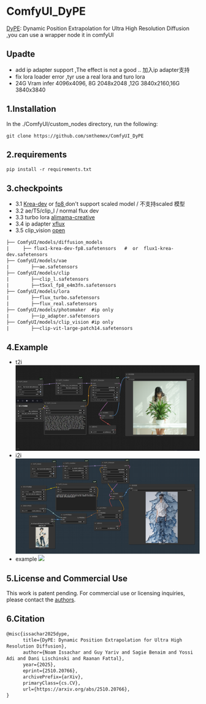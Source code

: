 # ComfyUI_DyPE
[DyPE](https://github.com/guyyariv/DyPE):  Dynamic Position Extrapolation for Ultra High Resolution Diffusion ,you can use a wrapper node it in comfyUI

Upadte
-----
* add ip adapter support ,The effect is not a good ..  加入ip adapter支持
* fix lora loader error ,tyr use a real lora and turo lora 
* 24G Vram infer 4096x4096,  8G 2048x2048 ,12G 3840x2160,16G 3840x3840
 
  
1.Installation  
-----
  In the ./ComfyUI/custom_nodes directory, run the following:   
```
git clone https://github.com/smthemex/ComfyUI_DyPE

```

2.requirements  
----
```
pip install -r requirements.txt
```

3.checkpoints 
----

* 3.1 [Krea-dev](https://huggingface.co/black-forest-labs/FLUX.1-Krea-dev/tree/main)  or [fp8 ](https://huggingface.co/boricuapab/flux1-krea-dev-fp8/tree/main)   don't support scaled model / 不支持scaled 模型   
* 3.2 ae/T5/clip_l / normal flux dev
* 3.3 turbo lora  [alimama-creative](https://huggingface.co/alimama-creative/FLUX.1-Turbo-Alpha/tree/main)
* 3.4 ip adapter [xflux](https://huggingface.co/XLabs-AI/flux-ip-adapter)
* 3.5 clip_vision [ open](https://huggingface.co/openai/clip-vit-large-patch14)
  
```
├── ComfyUI/models/diffusion_models
|     ├── flux1-krea-dev-fp8.safetensors   #  or  flux1-krea-dev.safetensors
├── ComfyUI/models/vae
|        ├──ae.safetensors
├── ComfyUI/models/clip
|        ├──clip_l.safetensors
|        ├──t5xxl_fp8_e4m3fn.safetensors
├── ComfyUI/models/lora
|        ├──flux_turbo.safetensors
|        ├──flux_real.safetensors
├── ComfyUI/models/photomaker  #ip only
|        ├──ip_adapter.safetensors
├── ComfyUI/models/clip_vision #ip only
|        ├──clip-vit-large-patch14.safetensors
```
  
4.Example
-----
* t2i
![](https://github.com/smthemex/ComfyUI_DyPE/blob/main/example_workflows/example111.png)
* i2i
![](https://github.com/smthemex/ComfyUI_DyPE/blob/main/example_workflows/example_ip.png)
* example
![](https://github.com/smthemex/ComfyUI_DyPE/blob/main/example_workflows/ComfyUI_00008_.png)

5.License and Commercial Use
-----
This work is patent pending. For commercial use or licensing inquiries, please contact the [authors](mailto:noam.issachar@mail.huji.ac.il).

6.Citation
-----
```
@misc{issachar2025dype,
      title={DyPE: Dynamic Position Extrapolation for Ultra High Resolution Diffusion}, 
      author={Noam Issachar and Guy Yariv and Sagie Benaim and Yossi Adi and Dani Lischinski and Raanan Fattal},
      year={2025},
      eprint={2510.20766},
      archivePrefix={arXiv},
      primaryClass={cs.CV},
      url={https://arxiv.org/abs/2510.20766}, 
}
```
